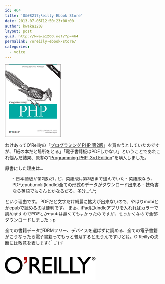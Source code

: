 ```yaml
---
id: 464
title: 'O&#8217;Reilly Ebook Store'
date: 2013-07-05T12:50:23+00:00
author: kwaka1208
layout: post
guid: http://kwaka1208.net/?p=464
permalink: /oreilly-ebook-store/
categories:
  - voice
---
```

![PHP](/assets/images/2013/07/PHP.gif)

わけあってO'Reillyの「[プログラミング PHP 第2版](http://www.oreilly.co.jp/books/9784873113425/)」を買おうとしていたのですが、「紙の本だと場所をとる」「電子書籍板はPDFしかない」ということであれこれ悩んだ結果、原書の"[Programming PHP, 3rd Edition](http://shop.oreilly.com/product/0636920012443.do)"を購入しました。

原書にした理由は...
<ol>
	- 日本語版が第2版だけど、英語版は第3版まで進んでいた
	- 英語版なら、PDF,epub,mobi(kindle)全ての形式のデータがダウンロード出来る
	- 技術書なら英語でもなんとかなるだろ、多分...^_^;
</ol>
という理由です。
PDFだと文字だけ綺麗に拡大が出来ないので、やはりmobiとかepubで読めるのは便利です。
まぁ、iPadにkindleアプリを入れればカラーで読めますのでPDFとかepubは無くてもよかったのですが、せっかくなので全部ダウンロードしました :-p

全ての書籍データがDRMフリー、デバイスを選ばずに読める、全ての電子書籍がこうなったら電子書籍ってもっと普及すると思うんですけどね。O'Reillyの決断には敬意を表します(｀_´)ゞ

![O&#039;Reilly](/assets/images/2013/07/oreilly.gif)